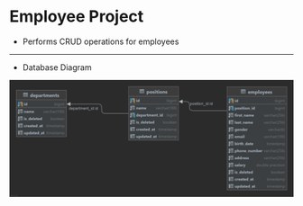 # Employee Project

* Performs CRUD operations for employees

---

* Database Diagram

![DatabaseDiagram.png](./assets/DatabaseDiagram.png)

